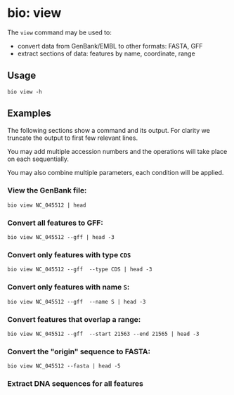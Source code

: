 # bio: view

The `view` command may be used to:

- convert data from GenBank/EMBL to other formats: FASTA, GFF
- extract sections of data: features by name, coordinate, range

## Usage

```{bash, comment=NA}
bio view -h
```

## Examples

The following sections show a command and its output. For clarity we truncate the output to first few relevant lines.

You may add multiple accession numbers and the operations will take place on each sequentially.

You may also combine multiple parameters, each condition will be applied.

### View the GenBank file:

```{bash, comment=NA}
bio view NC_045512 | head
```

### Convert all features to GFF:

```{bash, comment=NA}
bio view NC_045512 --gff | head -3
```

### Convert only features with type `CDS`

```{bash, comment=NA}
bio view NC_045512 --gff  --type CDS | head -3
```

### Convert only features with name `S`:

```{bash, comment=NA}
bio view NC_045512 --gff  --name S | head -3
```

### Convert features that overlap a range:

```{bash, comment=NA}
bio view NC_045512 --gff  --start 21563 --end 21565 | head -3
```

### Convert the "origin" sequence to FASTA:

```{bash, comment=NA}
bio view NC_045512 --fasta | head -5
```

### Extract DNA sequences for all features



